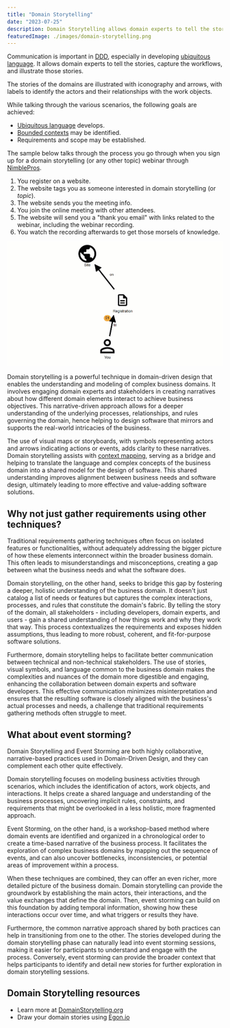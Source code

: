 ```yaml
---
title: "Domain Storytelling"
date: "2023-07-25"
description: Domain Storytelling allows domain experts to tell the stories, capture the workflows, and illustrate those stories.
featuredImage: ./images/domain-storytelling.png
---
```


Communication is important in [DDD](./ddd-overview), especially in developing [ubiquitous language](./ubiquitous-language). It allows domain experts to tell the stories, capture the workflows, and illustrate those stories.

The stories of the domains are illustrated with iconography and arrows, with labels to identify the actors and their relationships with the work objects.

While talking through the various scenarios, the following goals are achieved:

- [Ubiquitous language](./ubiquitous-language) develops.
- [Bounded contexts](./bounded-context) may be identified.
- Requirements and scope may be established.

The sample below talks through the process you go through when you sign up for a domain storytelling (or any other topic) webinar through [NimblePros](https://nimblepros.com).

1. You register on a website.
2. The website tags you as someone interested in domain storytelling (or *topic*).
3. The website sends you the meeting info.
4. You join the online meeting with other attendees.
5. The website will send you a "thank you email" with links related to the webinar, including the webinar recording.
6. You watch the recording afterwards to get those morsels of knowledge.

![Domain storytelling for someone who registers for a webinar, gets tagged interested in "domain-storytelling", gets the meeting info, attends the event, gets a thank you email, and watches the recording.](./images/domain-storytelling-animated.gif)

Domain storytelling is a powerful technique in domain-driven design that enables the understanding and modeling of complex business domains. It involves engaging domain experts and stakeholders in creating narratives about how different domain elements interact to achieve business objectives. This narrative-driven approach allows for a deeper understanding of the underlying processes, relationships, and rules governing the domain, hence helping to design software that mirrors and supports the real-world intricacies of the business.

The use of visual maps or storyboards, with symbols representing actors and arrows indicating actions or events, adds clarity to these narratives. Domain storytelling assists with [context mapping](./context-mapping), serving as a bridge and helping to translate the language and complex concepts of the business domain into a shared model for the design of software. This shared understanding improves alignment between business needs and software design, ultimately leading to more effective and value-adding software solutions.

## Why not just gather requirements using other techniques?

Traditional requirements gathering techniques often focus on isolated features or functionalities, without adequately addressing the bigger picture of how these elements interconnect within the broader business domain. This often leads to misunderstandings and misconceptions, creating a gap between what the business needs and what the software does.

Domain storytelling, on the other hand, seeks to bridge this gap by fostering a deeper, holistic understanding of the business domain. It doesn't just catalog a list of needs or features but captures the complex interactions, processes, and rules that constitute the domain's fabric. By telling the story of the domain, all stakeholders - including developers, domain experts, and users - gain a shared understanding of how things work and why they work that way. This process contextualizes the requirements and exposes hidden assumptions, thus leading to more robust, coherent, and fit-for-purpose software solutions.

Furthermore, domain storytelling helps to facilitate better communication between technical and non-technical stakeholders. The use of stories, visual symbols, and language common to the business domain makes the complexities and nuances of the domain more digestible and engaging, enhancing the collaboration between domain experts and software developers. This effective communication minimizes misinterpretation and ensures that the resulting software is closely aligned with the business's actual processes and needs, a challenge that traditional requirements gathering methods often struggle to meet.

## What about event storming?

Domain Storytelling and Event Storming are both highly collaborative, narrative-based practices used in Domain-Driven Design, and they can complement each other quite effectively.

Domain storytelling focuses on modeling business activities through scenarios, which includes the identification of actors, work objects, and interactions. It helps create a shared language and understanding of the business processes, uncovering implicit rules, constraints, and requirements that might be overlooked in a less holistic, more fragmented approach.

Event Storming, on the other hand, is a workshop-based method where domain events are identified and organized in a chronological order to create a time-based narrative of the business process. It facilitates the exploration of complex business domains by mapping out the sequence of events, and can also uncover bottlenecks, inconsistencies, or potential areas of improvement within a process.

When these techniques are combined, they can offer an even richer, more detailed picture of the business domain. Domain storytelling can provide the groundwork by establishing the main actors, their interactions, and the value exchanges that define the domain. Then, event storming can build on this foundation by adding temporal information, showing how these interactions occur over time, and what triggers or results they have.

Furthermore, the common narrative approach shared by both practices can help in transitioning from one to the other. The stories developed during the domain storytelling phase can naturally lead into event storming sessions, making it easier for participants to understand and engage with the process. Conversely, event storming can provide the broader context that helps participants to identify and detail new stories for further exploration in domain storytelling sessions.

## Domain Storytelling resources

- Learn more at [DomainStorytelling.org](https://domainstorytelling.org/)
- Draw your domain stories using [Egon.io](https://egon.io)
